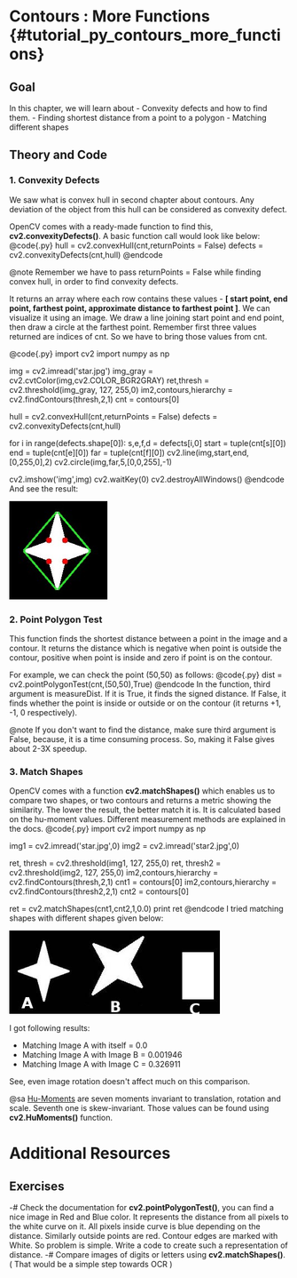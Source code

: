 Contours : More Functions {#tutorial_py_contours_more_functions}
=========================

Goal
----

In this chapter, we will learn about
    -   Convexity defects and how to find them.
    -   Finding shortest distance from a point to a polygon
    -   Matching different shapes

Theory and Code
---------------

### 1. Convexity Defects

We saw what is convex hull in second chapter about contours. Any deviation of the object from this
hull can be considered as convexity defect.

OpenCV comes with a ready-made function to find this, **cv2.convexityDefects()**. A basic function
call would look like below:
@code{.py}
hull = cv2.convexHull(cnt,returnPoints = False)
defects = cv2.convexityDefects(cnt,hull)
@endcode

@note Remember we have to pass returnPoints = False while finding convex hull, in order to find
convexity defects.

It returns an array where each row contains these values - **[ start point, end point, farthest
point, approximate distance to farthest point ]**. We can visualize it using an image. We draw a
line joining start point and end point, then draw a circle at the farthest point. Remember first
three values returned are indices of cnt. So we have to bring those values from cnt.

@code{.py}
import cv2
import numpy as np

img = cv2.imread('star.jpg')
img_gray = cv2.cvtColor(img,cv2.COLOR_BGR2GRAY)
ret,thresh = cv2.threshold(img_gray, 127, 255,0)
im2,contours,hierarchy = cv2.findContours(thresh,2,1)
cnt = contours[0]

hull = cv2.convexHull(cnt,returnPoints = False)
defects = cv2.convexityDefects(cnt,hull)

for i in range(defects.shape[0]):
    s,e,f,d = defects[i,0]
    start = tuple(cnt[s][0])
    end = tuple(cnt[e][0])
    far = tuple(cnt[f][0])
    cv2.line(img,start,end,[0,255,0],2)
    cv2.circle(img,far,5,[0,0,255],-1)

cv2.imshow('img',img)
cv2.waitKey(0)
cv2.destroyAllWindows()
@endcode
And see the result:

![image](images/defects.jpg)

### 2. Point Polygon Test

This function finds the shortest distance between a point in the image and a contour. It returns the
distance which is negative when point is outside the contour, positive when point is inside and zero
if point is on the contour.

For example, we can check the point (50,50) as follows:
@code{.py}
dist = cv2.pointPolygonTest(cnt,(50,50),True)
@endcode
In the function, third argument is measureDist. If it is True, it finds the signed distance. If
False, it finds whether the point is inside or outside or on the contour (it returns +1, -1, 0
respectively).

@note If you don't want to find the distance, make sure third argument is False, because, it is a
time consuming process. So, making it False gives about 2-3X speedup.

### 3. Match Shapes

OpenCV comes with a function **cv2.matchShapes()** which enables us to compare two shapes, or two
contours and returns a metric showing the similarity. The lower the result, the better match it is.
It is calculated based on the hu-moment values. Different measurement methods are explained in the
docs.
@code{.py}
import cv2
import numpy as np

img1 = cv2.imread('star.jpg',0)
img2 = cv2.imread('star2.jpg',0)

ret, thresh = cv2.threshold(img1, 127, 255,0)
ret, thresh2 = cv2.threshold(img2, 127, 255,0)
im2,contours,hierarchy = cv2.findContours(thresh,2,1)
cnt1 = contours[0]
im2,contours,hierarchy = cv2.findContours(thresh2,2,1)
cnt2 = contours[0]

ret = cv2.matchShapes(cnt1,cnt2,1,0.0)
print ret
@endcode
I tried matching shapes with different shapes given below:

![image](images/matchshapes.jpg)

I got following results:

-   Matching Image A with itself = 0.0
-   Matching Image A with Image B = 0.001946
-   Matching Image A with Image C = 0.326911

See, even image rotation doesn't affect much on this comparison.

@sa [Hu-Moments](http://en.wikipedia.org/wiki/Image_moment#Rotation_invariant_moments) are seven
moments invariant to translation, rotation and scale. Seventh one is skew-invariant. Those values
can be found using **cv2.HuMoments()** function.

Additional Resources
====================

Exercises
---------

-#  Check the documentation for **cv2.pointPolygonTest()**, you can find a nice image in Red and
    Blue color. It represents the distance from all pixels to the white curve on it. All pixels
    inside curve is blue depending on the distance. Similarly outside points are red. Contour edges
    are marked with White. So problem is simple. Write a code to create such a representation of
    distance.
-#  Compare images of digits or letters using **cv2.matchShapes()**. ( That would be a simple step
    towards OCR )
